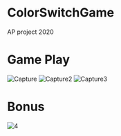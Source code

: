 # ColorSwitchGame
AP project 2020

# Game Play
![Capture](https://user-images.githubusercontent.com/55918713/109936804-49fb4300-7cf4-11eb-81f4-a9e3d7c619d3.JPG)
![Capture2](https://user-images.githubusercontent.com/55918713/109936816-4d8eca00-7cf4-11eb-8872-fe62a476623b.JPG)
![Capture3](https://user-images.githubusercontent.com/55918713/109936812-4cf63380-7cf4-11eb-8e15-e20bb049f8bb.JPG)
# Bonus 
![4](https://user-images.githubusercontent.com/55918713/109936673-26d09380-7cf4-11eb-8c54-68715bd6ce2a.JPG)

